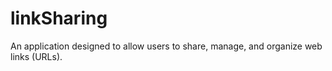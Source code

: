 # linkSharing
An application designed to allow users to share, manage, and organize web links (URLs).
